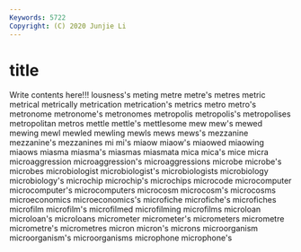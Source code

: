 ```yaml
---
Keywords: 5722
Copyright: (C) 2020 Junjie Li
---
```


# title

Write contents here!!!
lousness's 
meting 
metre 
metre's 
metres 
metric 
metrical 
metrically
metrication 
metrication's 
metrics 
metro 
metro's 
metronome 
metronome's 
metronomes 
metropolis 
metropolis's
metropolises 
metropolitan 
metros 
mettle 
mettle's 
mettlesome 
mew 
mew's 
mewed 
mewing
mewl 
mewled 
mewling 
mewls 
mews 
mews's 
mezzanine 
mezzanine's 
mezzanines 
mi
mi's 
miaow 
miaow's 
miaowed 
miaowing 
miaows 
miasma 
miasma's 
miasmas 
miasmata
mica 
mica's 
mice 
micra 
microaggression 
microaggression's 
microaggressions 
microbe 
microbe's 
microbes
microbiologist 
microbiologist's 
microbiologists 
microbiology 
microbiology's 
microchip 
microchip's 
microchips 
microcode 
microcomputer
microcomputer's 
microcomputers 
microcosm 
microcosm's 
microcosms 
microeconomics 
microeconomics's 
microfiche 
microfiche's 
microfiches
microfilm 
microfilm's 
microfilmed 
microfilming 
microfilms 
microloan 
microloan's 
microloans 
micrometer 
micrometer's
micrometers 
micrometre 
micrometre's 
micrometres 
micron 
micron's 
microns 
microorganism 
microorganism's 
microorganisms
microphone 
microphone's 
